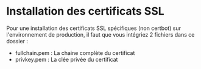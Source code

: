 # Installation des certificats SSL

Pour une installation des certificats SSL spécifiques (non certbot) sur l'environnement de production, il faut que vous intégriez 2 fichiers dans ce dossier : 
- fullchain.pem : La chaine complète du certificat
- privkey.pem : La clée privée du certificat